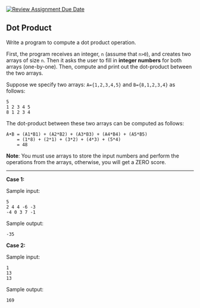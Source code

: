 [![Review Assignment Due Date](https://classroom.github.com/assets/deadline-readme-button-22041afd0340ce965d47ae6ef1cefeee28c7c493a6346c4f15d667ab976d596c.svg)](https://classroom.github.com/a/oHMV1kCO)
## Dot Product

Write a program to compute a dot product operation.

First, the program receives an integer, `n` (assume that `n>0`), and creates two arrays of size `n`. Then it asks the user to fill in **integer numbers** for both arrays (one-by-one). Then, compute and print out the dot-product between the two arrays.

Suppose we specify two arrays: `A={1,2,3,4,5}` and `B={8,1,2,3,4}` as follows:
```
5
1 2 3 4 5
8 1 2 3 4
```

The dot-product between these two arrays can be computed as follows:

```
A•B = (A1*B1) + (A2*B2) + (A3*B3) + (A4*B4) + (A5*B5)
    = (1*8) + (2*1) + (3*2) + (4*3) + (5*4)
    = 48
```

**Note**: You must use arrays to store the input numbers and perform the operations from the arrays, otherwise, you will get a ZERO score. 

<hr>

**Case 1:**

Sample input:
```
5
2 4 4 -6 -3
-4 0 3 7 -1
```
Sample output:
```
-35
```

**Case 2:**

Sample input:
```
1
13
13
```
Sample output:
```
169
```